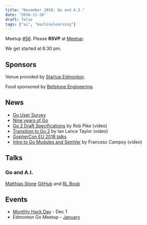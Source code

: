```yaml
---
title: "November 2018: Go and A.I."
date: "2018-11-26"
draft: false
tags: ["ai", "machinelearning"]
---
```

Meetup [#56](https://github.com/edmontongo/presentations/issues/94). Please **RSVP** at [Meetup](https://www.meetup.com/startupedmonton/events/bclwwpyxpbjc/).

We get started at 6:30 pm.

## Sponsors

Venue provided by [Startup Edmonton](https://www.startupedmonton.com/).

Food sponsored by [Bellstone Engineering](https://bellstone.ca/).

## News

- [Go User Survey](https://blog.golang.org/survey2018)
- [Nine years of Go](https://blog.golang.org/9years)
- [Go 2 Draft Specifications](https://www.youtube.com/watch?v=RIvL2ONhFBI) by Rob Pike (video)
- [Transition to Go 2](https://youtu.be/LqKOY_pH8u0) by Ian Lance Taylor (video)
- [GopherCon EU 2018 talks](https://www.youtube.com/channel/UCxm3-iHEMy7IkU0_gwDVGAQ/videos)
- [Intro to Go Modules and SemVer](https://www.youtube.com/watch?v=aeF3l-zmPsY) by Francesc Campoy (video)

## Talks

### Go and A.I.

[Matthias Stone](https://github.com/matthias-stone) [GitHub](https://github.com/matthias-stone/tictactoe) and [RL Book](http://incompleteideas.net/book/the-book.html)

## Events

- [Monthly Hack Day](https://www.meetup.com/startupedmonton/events/sjkjlqyxqbcb/) - Dec 1
- Edmonton Go Meetup - [January](/meetup/2019-01/)
